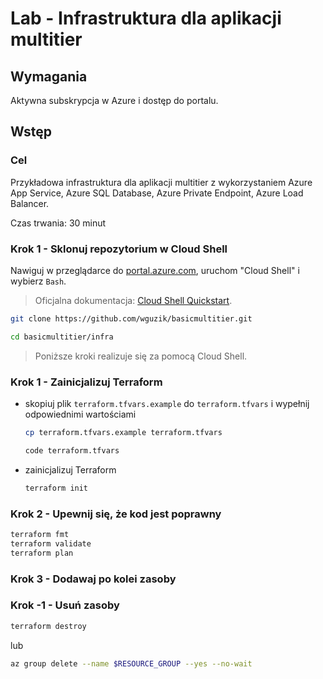# Lab - Infrastruktura dla aplikacji multitier

## Wymagania

Aktywna subskrypcja w Azure i dostęp do portalu.

## Wstęp

### Cel

Przykładowa infrastruktura dla aplikacji multitier z wykorzystaniem Azure App Service, Azure SQL Database, Azure Private Endpoint, Azure Load Balancer.

Czas trwania: 30 minut

### Krok 1 - Sklonuj repozytorium w Cloud Shell

Nawiguj w przeglądarce do [portal.azure.com](https://portal.azure.com), uruchom "Cloud Shell" i wybierz `Bash`.

> Oficjalna dokumentacja: [Cloud Shell Quickstart](https://github.com/MicrosoftDocs/azure-docs/blob/main/articles/cloud-shell/quickstart.md).

```bash
git clone https://github.com/wguzik/basicmultitier.git

cd basicmultitier/infra
```

> Poniższe kroki realizuje się za pomocą Cloud Shell.

### Krok 1 - Zainicjalizuj Terraform

- skopiuj plik `terraform.tfvars.example` do `terraform.tfvars` i wypełnij odpowiednimi wartościami

  ```bash
  cp terraform.tfvars.example terraform.tfvars

  code terraform.tfvars
  ```

- zainicjalizuj Terraform
  ```bash
  terraform init
  ```

### Krok 2 - Upewnij się, że kod jest poprawny

```bash
terraform fmt
terraform validate
terraform plan
```

### Krok 3 - Dodawaj po kolei zasoby

### Krok -1 - Usuń zasoby

```bash
terraform destroy
```

lub 

```bash
az group delete --name $RESOURCE_GROUP --yes --no-wait
```